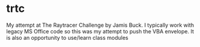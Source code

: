# trtc
My attempt at The Raytracer Challenge by Jamis Buck. I typically work with legacy MS Office code so this was my attempt to push the VBA envelope. It is also an opportunity to use/learn class modules
